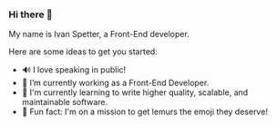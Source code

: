 ### Hi there 👋

My name is Ivan Spetter, a Front-End developer.

Here are some ideas to get you started:

- 🔊 I love speaking in public!
- 🔭 I’m currently working as a Front-End Developer.
- 🌱 I'm currently learning to write higher quality, scalable, and maintainable software.
- 🐒 Fun fact: I'm on a mission to get lemurs the emoji they deserve!

